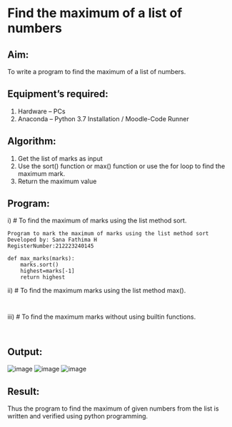 # Find the maximum of a list of numbers
## Aim:
To write a program to find the maximum of a list of numbers.
## Equipment’s required:
1.	Hardware – PCs
2.	Anaconda – Python 3.7 Installation / Moodle-Code Runner
## Algorithm:
1.	Get the list of marks as input
2.	Use the sort() function or max() function or use the for loop to find the maximum mark.
3.	Return the maximum value
## Program:

i)	# To find the maximum of marks using the list method sort.
```
Program to mark the maximum of marks using the list method sort
Developed by: Sana Fathima H
RegisterNumber:212223240145

def max_marks(marks):
    marks.sort()
    highest=marks[-1]
    return highest
 ```

ii)	# To find the maximum marks using the list method max().
```Python



```

iii) # To find the maximum marks without using builtin functions.
```Python



```



## Output:
![image](https://github.com/Sanafathima95773/FindMaximum/assets/147084627/26f104d7-c707-407e-b0af-f26625e5c3d2)
![image](https://github.com/Sanafathima95773/FindMaximum/assets/147084627/bf6e956f-7952-4881-bbb3-350107933235)
![image](https://github.com/Sanafathima95773/FindMaximum/assets/147084627/50b5ee74-ab25-43ef-9ef7-587304561c7a)



## Result:
Thus the program to find the maximum of given numbers from the list is written and verified using python programming.
